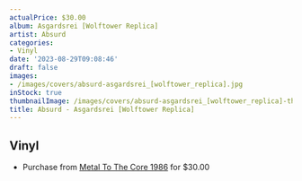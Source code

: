 ```yaml
---
actualPrice: $30.00
album: Asgardsrei [Wolftower Replica]
artist: Absurd
categories:
- Vinyl
date: '2023-08-29T09:08:46'
draft: false
images:
- /images/covers/absurd-asgardsrei_[wolftower_replica].jpg
inStock: true
thumbnailImage: /images/covers/absurd-asgardsrei_[wolftower_replica]-thumb.jpg
title: Absurd - Asgardsrei [Wolftower Replica]
---
```


## Vinyl
* Purchase from [Metal To The Core 1986](https://metaltothecore1986.com/shop/absurd-asgardsgardsrei-wolftower-replica-12-lp/) for $30.00
